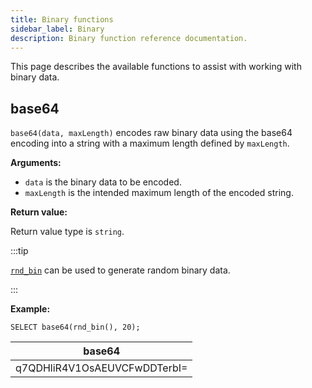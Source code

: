 ```yaml
---
title: Binary functions
sidebar_label: Binary
description: Binary function reference documentation.
---
```


This page describes the available functions to assist with working with binary data.

## base64

`base64(data, maxLength)` encodes raw binary data using the base64 encoding into
a string with a maximum length defined by `maxLength`.

**Arguments:**

- `data` is the binary data to be encoded.
- `maxLength` is the intended maximum length of the encoded string.

**Return value:**

Return value type is `string`.

:::tip

[`rnd_bin`](/docs/reference/function/random-value-generator/#rnd_bin) can be used to generate random binary data.

:::

**Example:**

```questdb-sql
SELECT base64(rnd_bin(), 20);
```

| base64                       |
| ---------------------------- |
| q7QDHliR4V1OsAEUVCFwDDTerbI= |
